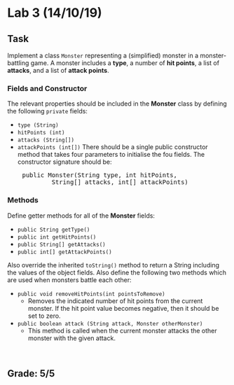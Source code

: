 # Lab 3 (14/10/19)

## Task
Implement a class `Monster` representing a (simplified) monster in a monster-battling game. A monster includes a **type**, a number of **hit points**, a list of **attacks**, and a list of **attack points**.

### Fields and Constructor
The relevant properties should be included in the **Monster** class by defining the following `private` fields:
* `type (String)`
* `hitPoints (int)`
* `attacks (String[])`
* `attackPoints (int[])`
There should be a single public constructor method that takes four parameters to initialise the fou fields. The constructor signature should be:
<pre>
    public Monster(String type, int hitPoints, 
            String[] attacks, int[] attackPoints)
</pre>

### Methods
Define getter methods for all of the **Monster** fields:
* `public String getType()`
* `public int getHitPoints()`
* `public String[] getAttacks()`
* `public int[] getAttackPoints()`

Also override the inherited `toString()` method to return a String including the values of the object fields. Also define the following two methods which are used when monsters battle each other:
* `public void removeHitPoints(int pointsToRemove)`
    * Removes the indicated number of hit points from the current monster. If the hit point value becomes negative, then it should be set to zero.
* `public boolean attack (String attack, Monster otherMonster)`
    * This method is called when the current monster attacks the other monster with the given attack.

<br>

## Grade: 5/5
